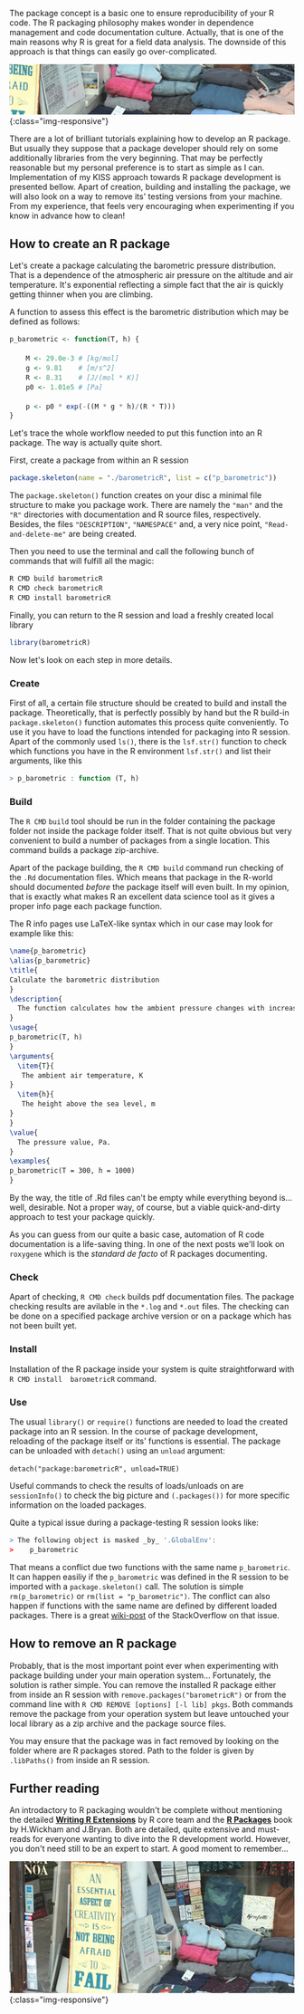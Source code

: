 The package concept is a basic one to ensure reproducibility of your R code. The R packaging philosophy makes wonder in dependence management and code documentation culture. Actually, that is one of the main reasons why R is great for a field data analysis. The downside of this approach is that things can easily go over-complicated.

![creativity_v0](/assets/creativity_v0.JPG){:class="img-responsive"}

There are a lot of brilliant tutorials explaining how to develop an R package. But usually they suppose that a package developer should rely on some additionally libraries from the very beginning. That may be perfectly reasonable but my personal preference is to start as simple as I can. Implementation of my KISS approach towards R package development is presented bellow. Apart of creation, building and installing the package, we will also look on a way to remove its' testing versions from your machine. From my experience, that feels very encouraging when experimenting if you know in advance how to clean!

## How to create an R package

Let's create a package calculating the barometric pressure distribution. That is a dependence of the atmospheric air pressure on the altitude and air temperature. It's exponential reflecting a simple fact that the air is quickly getting thinner when you are climbing.

A function to assess this effect is the barometric distribution which may be defined as follows:

```R
p_barometric <- function(T, h) {
	
	M <- 29.0e-3 # [kg/mol]
	g <- 9.81    # [m/s^2]
	R <- 8.31    # [J/(mol * K)]
	p0 <- 1.01e5 # [Pa]

	p <- p0 * exp(-((M * g * h)/(R * T)))
}
```

Let's trace the whole workflow needed to put this function into an R package. The way is actually quite short. 

First, create a package from within an R session

```R
package.skeleton(name = "./barometricR", list = c("p_barometric"))
```

The `package.skeleton()` function creates on your disc a minimal file structure to make you package work. There are namely the `"man"` and the `"R"` directories with documentation and R source files, respectively. Besides, the files `"DESCRIPTION"`, `"NAMESPACE"` and, a very nice point, `"Read-and-delete-me"` are being created.


Then you need to use the terminal and call the following bunch of commands that will fulfill all the magic:

```bash
R CMD build barometricR
R CMD check barometricR
R CMD install barometricR
```

Finally, you can return to the R session and load a freshly created local library

```R
library(barometricR)
```

Now let's look on each step in more details.

### Create

First of all, a certain file structure should be created to build and install the package. Theoretically, that is perfectly possibly by hand but the R build-in `package.skeleton()` function automates this process quite conveniently. To use it you have to load the functions intended for packaging into R session. Apart of the commonly used `ls()`, there is the `lsf.str()` function to check which functions you have in the R environment `lsf.str()` and list their arguments, like this

```R
> p_barometric : function (T, h)
```

### Build

The `R CMD` `build` tool should be run in the folder containing the package folder not inside the package folder itself. That is not quite obvious but very convenient to build a number of packages from a single location. This command builds a package zip-archive.

Apart of the package building, the `R CMD build` command run checking of the `.Rd` documentation files. Which means that package in the R-world  should documented *before* the package itself will even built. In my opinion, that is exactly what makes R an excellent data science tool as it gives a proper info page each package function. 

The R info pages use LaTeX-like syntax which in our case may look for example like this:

```LaTeX
\name{p_barometric}
\alias{p_barometric}
\title{
Calculate the barometric distribution
}
\description{
  The function calculates how the ambient pressure changes with increasing the altitude.
}
\usage{
p_barometric(T, h)
}
\arguments{
  \item{T}{
   The ambient air temperature, K
}
  \item{h}{
   The height above the sea level, m
}
}
\value{
  The pressure value, Pa.
}
\examples{
p_barometric(T = 300, h = 1000)
}
```

By the way, the title of .Rd files can't be empty while everything beyond is... well, desirable. Not a proper way, of course, but a viable quick-and-dirty approach to test your package quickly.

As you can guess from our quite a basic case, automation of R code documentation is a life-saving thing. In one of the next posts we'll look on `roxygene` which is the *standard de facto* of R packages documenting.


### Check

Apart of checking, `R CMD check` builds pdf documentation files. The package checking results are avilable in the `*.log` and `*.out` files. The checking can be done on a specified package archive version or on a package which has not been built yet.

### Install

Installation of the R package inside your system is quite straightforward with `R CMD install  barometricR` command. 

### Use

The usual `library()` or `require()` functions are needed to load the created package into an R session. In the course of package development, reloading of the package itself or its' functions is essential. The package can be unloaded with `detach()` using an `unload` argument:

`detach("package:barometricR", unload=TRUE)`

Useful commands to check the results of loads/unloads on are `sessionInfo()` to check the big picture and `(.packages())` for more specific information on the loaded packages.

Quite a typical issue during a package-testing R session looks like:

```R
> The following object is masked _by_ '.GlobalEnv':
>    p_barometric
```

That means a conflict due two functions with the same name `p_barometric`. It can happen easiliy if the `p_barometric` was defined in the R session to be imported with a `package.skeleton()` call. The solution is simple
`rm(p_barometric)` or `rm(list = "p_barometric")`. The conflict can also happen if functions with the same name are defined by different loaded packages. There is a great [wiki-post](https://stackoverflow.com/a/39137111/8465924) of the StackOverflow on that issue. 


## How to remove an R package

Probably, that is the most important point ever when experimenting with package building under your main operation system... Fortunately, the solution is rather simple. You can remove the installed R package either from inside an R session with `remove.packages("barometricR")` or from the command line with `R CMD REMOVE [options] [-l lib] pkgs`. Both commands remove the package from your operation system but leave untouched your local library as a zip archive and the package source files.

You may ensure that the package was in fact removed by looking on the folder where are R packages stored. Path to the folder is given by `.libPaths()` from inside an R session.

## Further reading

An introdactory to R packaging wouldn't be complete without mentioning the detailed [**Writing R Extensions**](https://cran.r-project.org/doc/manuals/r-release/R-exts.html) by R core team and the [**R Packages**](https://r-pkgs.org/) book by H.Wickham and J.Bryan. Both are detailed, quite extensive and must-reads for everyone wanting to dive into the R development world. However, you don't need still to be an expert to start. A good moment to remember...

![creativity](/assets/creativity_v2.JPG){:class="img-responsive"}

